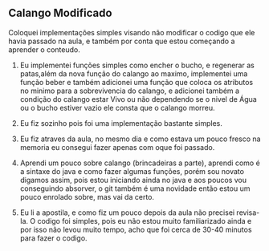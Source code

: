 ## Calango Modificado

Coloquei implementações simples visando não modificar o codigo que ele havia passado na aula, e também por conta que estou começando a aprender o conteudo.

1. Eu implementei funções simples como encher o bucho, e regenerar as patas,além da nova função do calango ao maximo, implementei uma função beber e também adicionei uma função que coloca os atributos no minimo para a sobrevivencia do calango, e adicionei também a condição do calango estar Vivo ou não dependendo se o nivel de Água ou o bucho estiver vazio ele consta que o calango morreu.

2. Eu fiz sozinho pois foi uma implementação bastante simples.

3. Eu fiz atraves da aula, no mesmo dia e como estava um pouco fresco na memoria eu consegui fazer apenas com oque foi passado.

4. Aprendi um pouco sobre calango (brincadeiras a parte), aprendi como é a sintaxe do java e como fazer algumas funções, porém sou novato digamos assim, pois estou iniciando ainda no java e aos poucos vou conseguindo absorver, o git também é uma novidade então estou um pouco enrolado sobre, mas vai da certo.

5. Eu li a apostila, e como fiz um pouco depois da aula não precisei revisa-la. O codigo foi simples, pois eu não estou muito familiarizado ainda e por isso não levou muito tempo, acho que foi cerca de 30-40 minutos para fazer o codigo.
